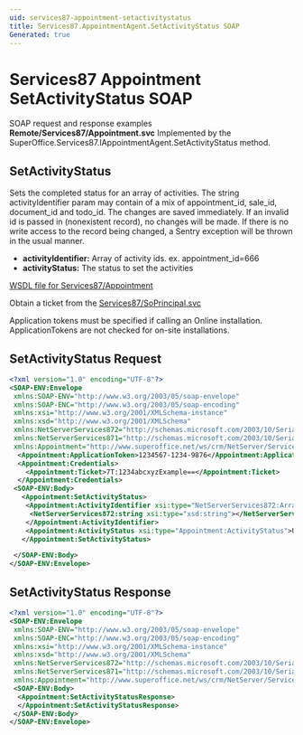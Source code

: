 ```yaml
---
uid: services87-appointment-setactivitystatus
title: Services87.AppointmentAgent.SetActivityStatus SOAP
Generated: true
---
```


# Services87 Appointment SetActivityStatus SOAP

SOAP request and response examples **Remote/Services87/Appointment.svc**
Implemented by the <see cref="M:SuperOffice.Services87.IAppointmentAgent.SetActivityStatus">SuperOffice.Services87.IAppointmentAgent.SetActivityStatus</see> method.

## SetActivityStatus

Sets the completed status for an array of activities. The string activityIdentifier param may contain of a mix of appointment\_id, sale\_id, document\_id and todo\_id. The changes are saved immediately. If an invalid id is passed in (nonexistent record), no changes will be made. If there is no write access to the record being changed, a Sentry exception will be thrown in the usual manner.

* **activityIdentifier:** Array of activity ids. ex. appointment\_id=666
* **activityStatus:** The status to set the activities



[WSDL file for Services87/Appointment](../Services87-Appointment.md)

Obtain a ticket from the [Services87/SoPrincipal.svc](../SoPrincipal/SoPrincipal.md)

Application tokens must be specified if calling an Online installation. ApplicationTokens are not checked for on-site installations.

## SetActivityStatus Request

```xml
<?xml version="1.0" encoding="UTF-8"?>
<SOAP-ENV:Envelope
 xmlns:SOAP-ENV="http://www.w3.org/2003/05/soap-envelope"
 xmlns:SOAP-ENC="http://www.w3.org/2003/05/soap-encoding"
 xmlns:xsi="http://www.w3.org/2001/XMLSchema-instance"
 xmlns:xsd="http://www.w3.org/2001/XMLSchema"
 xmlns:NetServerServices872="http://schemas.microsoft.com/2003/10/Serialization/Arrays"
 xmlns:NetServerServices871="http://schemas.microsoft.com/2003/10/Serialization/"
 xmlns:Appointment="http://www.superoffice.net/ws/crm/NetServer/Services87">
  <Appointment:ApplicationToken>1234567-1234-9876</Appointment:ApplicationToken>
  <Appointment:Credentials>
    <Appointment:Ticket>7T:1234abcxyzExample==</Appointment:Ticket>
  </Appointment:Credentials>
 <SOAP-ENV:Body>
   <Appointment:SetActivityStatus>
    <Appointment:ActivityIdentifier xsi:type="NetServerServices872:ArrayOfstring">
     <NetServerServices872:string xsi:type="xsd:string"></NetServerServices872:string>
    </Appointment:ActivityIdentifier>
    <Appointment:ActivityStatus xsi:type="Appointment:ActivityStatus">Unknown</Appointment:ActivityStatus>
   </Appointment:SetActivityStatus>

 </SOAP-ENV:Body>
</SOAP-ENV:Envelope>

```


## SetActivityStatus Response

```xml
<?xml version="1.0" encoding="UTF-8"?>
<SOAP-ENV:Envelope
 xmlns:SOAP-ENV="http://www.w3.org/2003/05/soap-envelope"
 xmlns:SOAP-ENC="http://www.w3.org/2003/05/soap-encoding"
 xmlns:xsi="http://www.w3.org/2001/XMLSchema-instance"
 xmlns:xsd="http://www.w3.org/2001/XMLSchema"
 xmlns:NetServerServices872="http://schemas.microsoft.com/2003/10/Serialization/Arrays"
 xmlns:NetServerServices871="http://schemas.microsoft.com/2003/10/Serialization/"
 xmlns:Appointment="http://www.superoffice.net/ws/crm/NetServer/Services87">
 <SOAP-ENV:Body>
  <Appointment:SetActivityStatusResponse>
  </Appointment:SetActivityStatusResponse>
 </SOAP-ENV:Body>
</SOAP-ENV:Envelope>

```

